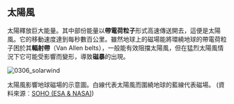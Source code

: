 ## 太陽風

太陽釋放巨大能量。其中部份能量以**帶電荷粒子**形式高速傳送開去，這便是太陽風。它的移動速度達到每秒數百公里。雖然地球上的磁場能將環繞地球的帶電荷粒子困於其**輻射帶**（Van Allen belts），一般能有效阻擋太陽風，但在猛烈太陽風情況下它可能受影響而變形，導致**磁暴**的出現。

![0306_solarwind](./static/0306_solarwind.jpg)

太陽風影響地球磁場的示意圖。白線代表太陽風而圍繞地球的藍線代表磁場。
(資料來源︰[SOHO (ESA & NASA)](http://sohowww.nascom.nasa.gov/))

